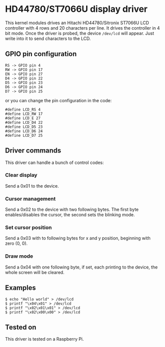 # HD44780/ST7066U display driver
This kernel modules drives an Hitachi HD44780/Sitronix ST7066U LCD controller with 4 rows and 20 characters per line.
It drives the controller in 4 bit mode. Once the driver is probed, the device `/dev/lcd` will appear. Just write into it to send characters to the LCD.

## GPIO pin configuration
```
RS -> GPIO pin 4
RW -> GPIO pin 17
EN -> GPIO pin 27
D4 -> GPIO pin 22
D5 -> GPIO pin 23
D6 -> GPIO pin 24
D7 -> GPIO pin 25
```
or you can change the pin configuration in the code:
```
#define LCD_RS 4
#define LCD_RW 17
#define LCD_E 27
#define LCD_D4 22
#define LCD_D5 23
#define LCD_D6 24
#define LCD_D7 25
```

## Driver commands
This driver can handle a bunch of control codes:

### Clear display
Send a 0x01 to the device. 

### Cursor management
Send a 0x02 to the device with two following bytes. The first byte enables/disables the cursor, the second sets the blinking mode.

### Set cursor position
Send a 0x03 with to following bytes for x and y position, beginning with zero (0, 0).

### Draw mode
Send a 0x04 with one following byte, if set, each printing to the device, the whole screen will be cleared.

## Examples
```
$ echo "Hello world" > /dev/lcd
$ printf "\x04\x01" > /dev/lcd
$ printf "\x02\x01\x01" > /dev/lcd
$ printf "\x02\x00\x00" > /dev/lcd
```

## Tested on
This driver is tested on a Raspberry Pi.

